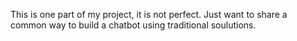 This is one part of my project, it is not perfect. Just want to share a common way to build a chatbot using traditional soulutions.
